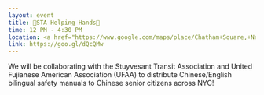 ```yaml
---
layout: event
title: 👴STA Helping Hands👴
time: 12 PM - 4:30 PM
location: <a href="https://www.google.com/maps/place/Chatham+Square,+New+York,+NY/@40.7136672,-74.0001816,17z/data=!3m1!4b1!4m5!3m4!1s0x89c25a268957ab9b:0x703e5ed3a8a21e!8m2!3d40.7136632!4d-73.9979929">Catham Square</a>, Manhattan or <a href="https://www.google.com/maps/@40.6322483,-74.0136395,17z">65th St 8th Avenue</a>, Brooklyn or <a href="https://www.google.com/maps/place/Main+St,+Queens,+NY/@40.7585321,-73.8318035,17z/data=!3m1!4b1!4m5!3m4!1s0x89c26011e4d28679:0xb30f78ec22d6b57d!8m2!3d40.7585281!4d-73.8296148">Main St and Kissena Blvd</a>, Queens
link: https://goo.gl/dQcQMw
---
```

We will be collaborating with the Stuyvesant Transit Association and United Fujianese American Association (UFAA) to distribute Chinese/English bilingual safety manuals to Chinese senior citizens across NYC! 
